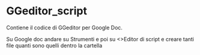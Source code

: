# GGeditor_script

Contiene il codice di GGeditor per Google Doc.

Su Google doc andare su Strumenti e poi su <>Editor di script e creare tanti file quanti sono quelli dentro la cartella
